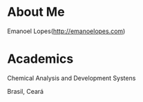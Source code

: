 About Me
========

Emanoel Lopes(http://emanoelopes.com)

Academics
========

Chemical
Analysis and Development Systens

Brasil, Ceará
